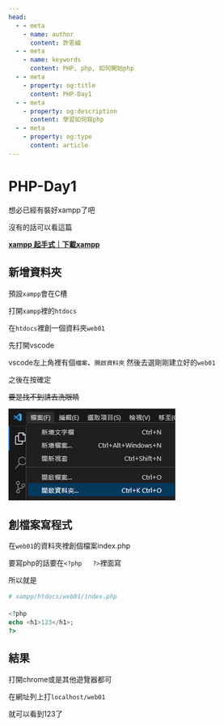 ```yaml
---
head:
  - - meta
    - name: author
      content: 許恩綸
  - - meta
    - name: keywords
      content: PHP, php, 如何開始php
  - - meta
    - property: og:title
      content: PHP-Day1
  - - meta
    - property: og:description
      content: 學習如何寫php
  - - meta
    - property: og:type
      content: article
---
```


# PHP-Day1

想必已經有裝好xampp了吧

沒有的話可以看這篇

[**xampp 起手式｜下載xampp**](./xampp/xampp起手式)

## 新增資料夾

預設`xampp`會在C槽

打開`xampp`裡的`htdocs`

在`htdocs`裡創一個資料夾`web01`

先打開vscode

vscode左上角裡有個`檔案`、`開啟資料夾`
然後去選剛剛建立好的`web01`

之後在按確定

~~要是找不到請去洗眼睛~~

![Untitled](./assets/php-day1/Untitled.png)

## 創檔案寫程式

在`web01`的資料夾裡創個檔案index.php

要寫php的話要在`<?php   ?>`裡面寫

所以就是

```php
# xampp/htdocs/web01/index.php

<?php
echo <h1>123</h1>;
?>
```

## 結果

打開chrome或是其他遊覽器都可

在網址列上打`localhost/web01`

就可以看到123了